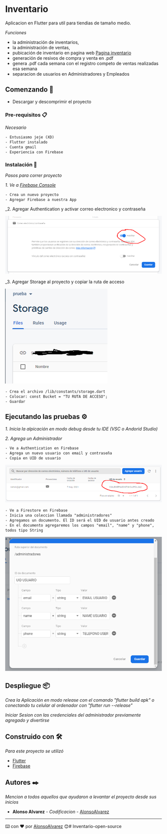 # Inventario

Aplicacion en Flutter para util para tiendias de tamaño medio.

_Funciones_
* la administración de inventarios,
* la administración de ventas,
* pubicación de inventario en pagina web [Pagina inventario](https://github.com/AlonsoAlvarez/pagina-inventario)
* generación de resivos de compra y venta en .pdf
* genera .pdf cada semana con el registro competo de ventas realizadas esa semana
* separacion de usuarios en Administradores y Empleados

## Comenzando 🚀

- Descargar y descomprimir el proyecto

### Pre-requisitos 📋

_Necesario_

```
- Entusiasmo jeje (XD)
- Flutter instalado
- Cuenta gmail
- Experiencia con Firebase
```

### Instalación 🔧

_Pasos para correr proyecto_

_1. Ve a [Firebase Console](https://console.firebase.google.com)_

```
- Crea un nuevo proyecto
- Agregar Firebase a nuestra App
```

_2. Agregar Authentication y activar correo electronico y contraseña

![habliatar correo](images/1.png)

_3. Agregar Storage al proyecto y copiar la ruta de acceso

![habliatar correo](images/2.png)
```
- Crea el archivo /lib/constants/storage.dart
- Colocar: const Bucket = "TU RUTA DE ACCESO";
- Guardar
```

## Ejecutando las pruebas ⚙️

_1. Inicia la alpicación en modo debug desde tu IDE (VSC o Andorid Studio)_

_2. Agrega un Administrador_

```
- Ve a Authentication en Firebase
- Agrega un nuevo usuario con email y contraseña
- Copia en UID de usuario
```
![copiar uid](images/3.png)

```
- Ve a Firestore en Firebase
- Inicia una coleccion llamada "administradores"
- Agregamos un documento. El ID será el UID de usuario antes creado
- En el documento agregaremos los campos "email", "name" y "phone", todos tipo String 
```

![crear admin](images/4.png)

## Despliegue 📦

_Crea la Aplicación en modo release con el comando "flutter build apk" o conectando tu celular al ordenador con "flutter run --release"_

_Iniciar Sesion con las credenciales del administrador previamente agregado y divertirse_

## Construido con 🛠️

_Para este proyecto se utilizó_

* [Flutter](https://flutter.dev/)
* [Firebase](https://console.firebase.google.com/)

## Autores ✒️

_Mencion a todos aquellos que ayudaron a levantar el proyecto desde sus inicios_

* **Alonso Alvarez** - *Codificacion* - [AlonsoAlvarez](https://github.com/AlonsoAlvarez)


---
⌨️ con ❤️ por [AlonsoAlvarez](https://github.com/AlonsoAlvarez) 😊# Inventario-open-source
